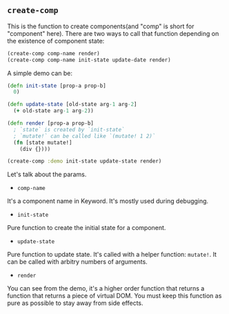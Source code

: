 
`create-comp`
----

This is the function to create components(and "comp" is short for "component" here).
There are two ways to call that function depending on the existence of component state:

```clojure
(create-comp comp-name render)
(create-comp comp-name init-state update-date render)
```

A simple demo can be:

```clojure
(defn init-state [prop-a prop-b]
  0)

(defn update-state [old-state arg-1 arg-2]
  (+ old-state arg-1 arg-2))

(defn render [prop-a prop-b]
  ; `state` is created by `init-state`
  ; `mutate!` can be called like `(mutate! 1 2)`
  (fn [state mutate!]
    (div {})))

(create-comp :demo init-state update-state render)
```

Let's talk about the params.

* `comp-name`

It's a component name in Keyword. It's mostly used during debugging.

* `init-state`

Pure function to create the initial state for a component.

* `update-state`

Pure function to update state. It's called with a helper function: `mutate!`.
It can be called with arbitry numbers of arguments.

* `render`

You can see from the demo, it's a higher order function that returns a function that returns a piece of virtual DOM. You must keep this function as pure as possible to stay away from side effects.
